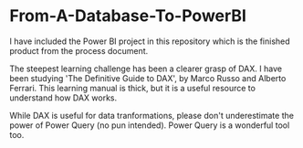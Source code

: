 # From-A-Database-To-PowerBI

I have included the Power BI project in this repository which is the finished product from the process document.

The steepest learning challenge has been a clearer grasp of DAX. I have been studying 'The Definitive Guide to DAX', by Marco Russo and Alberto Ferrari. This learning manual is thick, but it is a useful resource to understand how DAX works.

While DAX is useful for data tranformations, please don't underestimate the power of Power Query (no pun intended). Power Query is a wonderful tool too. 

  
  
